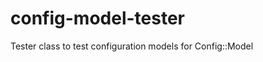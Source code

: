 config-model-tester
===================

Tester class to test configuration models for Config::Model

